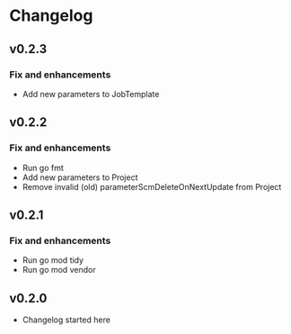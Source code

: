 # Changelog

## v0.2.3

### Fix and enhancements

- Add new parameters to JobTemplate

## v0.2.2

### Fix and enhancements

- Run go fmt
- Add new parameters to Project
- Remove invalid (old) parameterScmDeleteOnNextUpdate from Project

## v0.2.1

### Fix and enhancements

- Run go mod tidy
- Run go mod vendor

## v0.2.0

- Changelog started here
